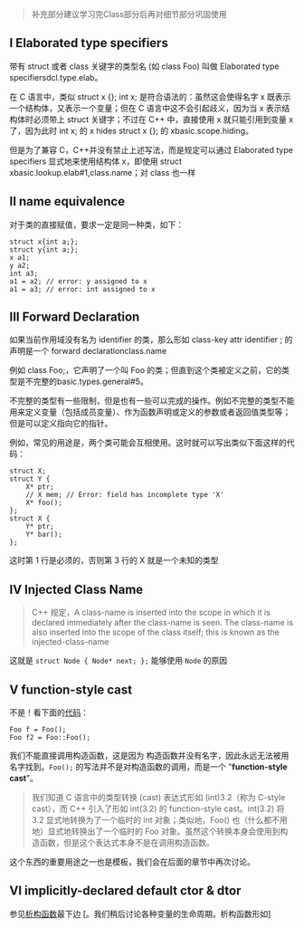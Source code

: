 > 补充部分建议学习完Class部分后再对细节部分巩固使用

## I Elaborated type specifiers

带有 struct 或者 class 关键字的类型名 (如 class Foo) 叫做 Elaborated type specifiersdcl.type.elab。

在 C 语言中，类似 struct x {}; int x; 是符合语法的：虽然这会使得名字 x 既表示一个结构体，又表示一个变量；但在 C 语言中这不会引起歧义，因为当 x 表示结构体时必须带上 struct 关键字；不过在 C++ 中，直接使用 x 就只能引用到变量 x 了，因为此时 int x; 的 x hides struct x {}; 的 xbasic.scope.hiding。

但是为了兼容 C，C++并没有禁止上述写法，而是规定可以通过 Elaborated type specifiers 显式地来使用结构体 x，即使用 struct xbasic.lookup.elab#1,class.name；对 class 也一样

## II name equivalence

对于类的直接赋值，要求一定是同一种类，如下：

    struct x{int a;};
    struct y{int a;};
    x a1;
    y a2;
    int a3;
    a1 = a2; // error: y assigned to x
    a1 = a3; // error: int assigned to x

## III Forward Declaration

如果当前作用域没有名为 identifier 的类，那么形如 class-key attr identifier ; 的声明是一个 forward declarationclass.name

例如 class Foo;，它声明了一个叫 Foo 的类；但直到这个类被定义之前，它的类型是不完整的basic.types.general#5。

不完整的类型有一些限制，但是也有一些可以完成的操作。例如不完整的类型不能用来定义变量（包括成员变量）、作为函数声明或定义的参数或者返回值类型等；但是可以定义指向它的指针。

例如，常见的用途是，两个类可能会互相使用。这时就可以写出类似下面这样的代码：

    struct X;
    struct Y {
        X* ptr;
        // X mem; // Error: field has incomplete type 'X'
        X* foo();
    };
    struct X {
        Y* ptr;
        Y* bar();
    };
这时第 1 行是必须的，否则第 3 行的 X 就是一个未知的类型

## IV Injected Class Name

> C++ 规定，A class-name is inserted into the scope in which it is declared immediately after the class-name is seen. The class-name is also inserted into the scope of the class itself; this is known as the injected-class-name

这就是 `struct Node { Node* next; };` 能够使用 `Node` 的原因

## V function-style cast

不是！看下面的[代码](test/test-17.cpp)：

    Foo f = Foo();
    Foo f2 = Foo::Foo();

我们不能直接调用构造函数，这是因为 构造函数并没有名字，因此永远无法被用名字找到。`Foo();` 的写法并不是对构造函数的调用，而是一个 "**function-style cast**"。

> 我们知道 C 语言中的类型转换 (cast) 表达式形如 (int)3.2（称为 C-style cast），而 C++ 引入了形如 int(3.2) 的 function-style cast。int(3.2) 将 3.2 显式地转换为了一个临时的 int 对象；类似地，Foo() 也（什么都不用地）显式地转换出了一个临时的 Foo 对象。虽然这个转换本身会使用到构造函数，但是这个表达式本身不是在调用构造函数。

这个东西的重要用途之一也是模板，我们会在后面的章节中再次讨论。

## VI implicitly-declared default ctor & dtor

参见[析构函数](https://xuan-insr.github.io/cpp/cpp_restart/4_class_1/#44-%E6%9E%90%E6%9E%84%E5%87%BD%E6%95%B0)最下边
[。我们稍后讨论各种变量的生命周期。析构函数形如]
